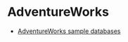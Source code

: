 # AdventureWorks

- [AdventureWorks sample databases](https://learn.microsoft.com/en-us/sql/samples/adventureworks-install-configure?view=sql-server-ver16&tabs=ssms)
